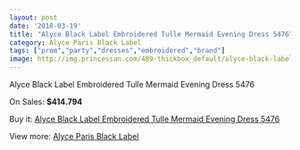 ```yaml
---
layout: post
date: '2018-03-19'
title: "Alyce Black Label Embroidered Tulle Mermaid Evening Dress 5476"
category: Alyce Paris Black Label
tags: ["prom","party","dresses","embroidered","brand"]
image: http://img.princessan.com/489-thickbox_default/alyce-black-label-embroidered-tulle-mermaid-evening-dress-5476.jpg
---
```

Alyce Black Label Embroidered Tulle Mermaid Evening Dress 5476

On Sales: **$414.794**
<a href="https://www.princessan.com/en/alyce-paris-black-label/237-alyce-black-label-embroidered-tulle-mermaid-evening-dress-5476.html"><amp-img layout="responsive" width="600" height="600" src="//img.princessan.com/489-thickbox_default/alyce-black-label-embroidered-tulle-mermaid-evening-dress-5476.jpg" alt="Alyce Black Label Embroidered Tulle Mermaid Evening Dress 5476 0" /></a>
<a href="https://www.princessan.com/en/alyce-paris-black-label/237-alyce-black-label-embroidered-tulle-mermaid-evening-dress-5476.html"><amp-img layout="responsive" width="600" height="600" src="//img.princessan.com/490-thickbox_default/alyce-black-label-embroidered-tulle-mermaid-evening-dress-5476.jpg" alt="Alyce Black Label Embroidered Tulle Mermaid Evening Dress 5476 1" /></a>

Buy it: [Alyce Black Label Embroidered Tulle Mermaid Evening Dress 5476](https://www.princessan.com/en/alyce-paris-black-label/237-alyce-black-label-embroidered-tulle-mermaid-evening-dress-5476.html "Alyce Black Label Embroidered Tulle Mermaid Evening Dress 5476")

View more: [Alyce Paris Black Label](https://www.princessan.com/en/5-alyce-paris-black-label "Alyce Paris Black Label")